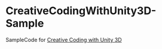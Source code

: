# CreativeCodingWithUnity3D-Sample
SampleCode for [Creative Coding with Unity 3D](https://www.youtube.com/watch?v=7bPQ9L0hvXM&list=PL64OnOdZ_3NGD4qvRucx7BpKUZ-IqGc0Q) 
